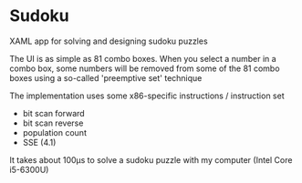 # Sudoku
XAML app for solving and designing sudoku puzzles

The UI is as simple as 81 combo boxes. When you select a number in a combo box, some numbers will be removed from some of the 81 combo boxes using a so-called 'preemptive set' technique

The implementation uses some x86-specific instructions / instruction set
- bit scan forward
- bit scan reverse
- population count
- SSE (4.1)

It takes about 100&micro;s to solve a sudoku puzzle with my computer (Intel Core i5-6300U)

